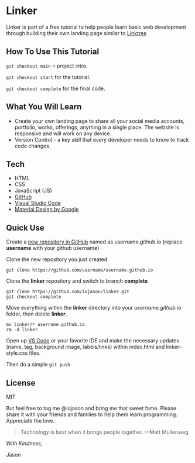 # Linker
Linker is part of a free tutorial to help people learn basic web development through building their own landing page similar to [Linktree] 


## How To Use This Tutorial
`git checkout main` = project intro.

`git checkout start` for the tutorial.

`git checkout complete` for the final code.


## What You Will Learn
- Create your own landing page to share all your social media accounts, portfolio, works, offerings, anything in a single place. The website is responsive and will work on any device. 
- Version Control - a key skill that every developer needs to know to track code changes.


## Tech
- HTML 
- CSS
- JavaScript (JS)
- [GitHub]
- [Visual Studio Code] 
- [Material Design by Google]


## Quick Use
Create a [new repository in GitHub] named as username.github.io (replace **username** with your github username)

Clone the new repository you just created
```
git clone https://github.com/username/username.github.io
```

Clone the **linker** repository and switch to branch **complete**
```
git clone https://github.com/iojason/linker.git
git checkout complete
```

Move everything within the **linker** directory into your *username.github.io* folder, then delete **linker**.
```
mv linker/* username.github.io
rm -d linker
```

Open up [VS Code] or your favorite IDE and make the necessary updates (name, tag, background image, labels/links) within index.html and linker-style.css files.

Then do a simple `git push`


## License

MIT

But feel free to tag me @iojason and bring me that sweet fame. Please share it with your friends and families to help them learn programming. Appreciate the love.

> Technology is best when it brings people together.
> —Matt Mullenweg

*With Kindness,*

Jason


[LinkTree]: <https://linktr.ee/>
[Material Design by Google]: <https://m2.material.io/>
[Visual Studio Code]: <https://https://code.visualstudio.com//>
[VS Code]: <https://https://code.visualstudio.com//>
[GitHub]: <https://github.com/>
[new repository in GitHub]: <https://github.com/new/>
